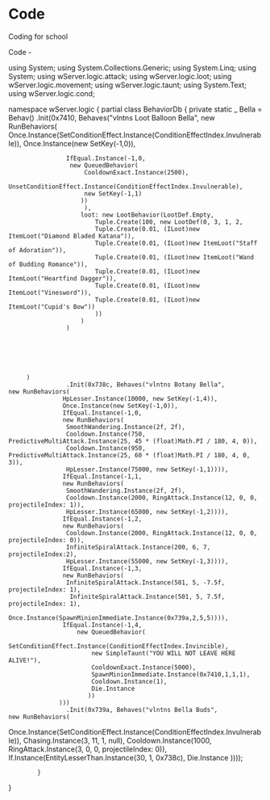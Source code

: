 Code
====

Coding for school





Code - 


using System;
using System.Collections.Generic;
using System.Linq;
using System;
using wServer.logic.attack;
using wServer.logic.loot;
using wServer.logic.movement;
using wServer.logic.taunt;
using System.Text;
using wServer.logic.cond;

namespace wServer.logic
{
    partial class BehaviorDb
    {
        private static _ Bella = Behav()
                    .Init(0x7410, Behaves("vlntns Loot Balloon Bella",
                    new RunBehaviors(
                        Once.Instance(SetConditionEffect.Instance(ConditionEffectIndex.Invulnerable)),
                        Once.Instance(new SetKey(-1,0)),

                    IfEqual.Instance(-1,0,
                     new QueuedBehavior(
                         CooldownExact.Instance(2500),
                         UnsetConditionEffect.Instance(ConditionEffectIndex.Invulnerable),
                         new SetKey(-1,1)
                        ))
                         ),
                        loot: new LootBehavior(LootDef.Empty,
                            Tuple.Create(100, new LootDef(0, 3, 1, 2,
                            Tuple.Create(0.01, (ILoot)new ItemLoot("Diamond Bladed Katana")),
                            Tuple.Create(0.01, (ILoot)new ItemLoot("Staff of Adoration")),
                            Tuple.Create(0.01, (ILoot)new ItemLoot("Wand of Budding Romance")),
                            Tuple.Create(0.01, (ILoot)new ItemLoot("Heartfind Dagger")),
                            Tuple.Create(0.01, (ILoot)new ItemLoot("Vinesword")),
                            Tuple.Create(0.01, (ILoot)new ItemLoot("Cupid's Bow"))
                            ))
                        )
                    )



                              


         )
                    .Init(0x738c, Behaves("vlntns Botany Bella",
	new RunBehaviors(
                   HpLesser.Instance(10000, new SetKey(-1,4)),
                   Once.Instance(new SetKey(-1,0)),
                   IfEqual.Instance(-1,0,
                   new RunBehaviors(
                 	SmoothWandering.Instance(2f, 2f),
                    Cooldown.Instance(750, PredictiveMultiAttack.Instance(25, 45 * (float)Math.PI / 180, 4, 0)),
                    Cooldown.Instance(950, PredictiveMultiAttack.Instance(25, 60 * (float)Math.PI / 180, 4, 0, 3)),
                    HpLesser.Instance(75000, new SetKey(-1,1)))),
                   IfEqual.Instance(-1,1,
                   new RunBehaviors(
                 	SmoothWandering.Instance(2f, 2f),
                 	Cooldown.Instance(2000, RingAttack.Instance(12, 0, 0, projectileIndex: 1)),
                    HpLesser.Instance(65000, new SetKey(-1,2)))),
                   IfEqual.Instance(-1,2,
                   new RunBehaviors(
                 	Cooldown.Instance(2000, RingAttack.Instance(12, 0, 0, projectileIndex: 0)),
                 	InfiniteSpiralAttack.Instance(200, 6, 7, projectileIndex:2),
                 	HpLesser.Instance(55000, new SetKey(-1,3)))),
                   IfEqual.Instance(-1,3,
                   new RunBehaviors(
					InfiniteSpiralAttack.Instance(501, 5, -7.5f, projectileIndex: 1),
                     InfiniteSpiralAttack.Instance(501, 5, 7.5f, projectileIndex: 1),
                     Once.Instance(SpawnMinionImmediate.Instance(0x739a,2,5,5)))),
                   IfEqual.Instance(-1,4,
                       new QueuedBehavior(
                           SetConditionEffect.Instance(ConditionEffectIndex.Invincible),
                           new SimpleTaunt("YOU WILL NOT LEAVE HERE ALIVE!"),
                           CooldownExact.Instance(5000),
                           SpawnMinionImmediate.Instance(0x7410,1,1,1),
                           Cooldown.Instance(1),
                           Die.Instance
                          ))
                  )))
                    .Init(0x739a, Behaves("vlntns Bella Buds",
	new RunBehaviors(
Once.Instance(SetConditionEffect.Instance(ConditionEffectIndex.Invulnerable)),
                               Chasing.Instance(3, 11, 1, null),
Cooldown.Instance(1000, RingAttack.Instance(3, 0, 0, projectileIndex: 0)),
                If.Instance(EntityLesserThan.Instance(30, 1, 0x738c),
                                       Die.Instance
                                      ))));

        	                      	
            }
}
